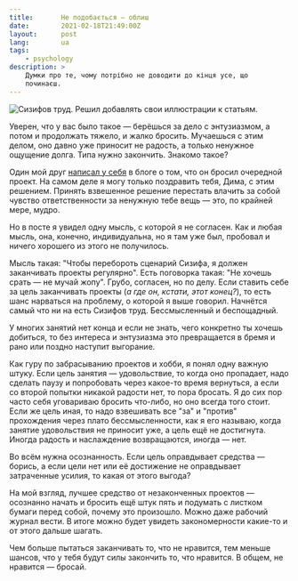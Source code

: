 ```yaml
---
title:       Не подобається — облиш
date:        2021-02-18T21:49:00Z
layout:      post
lang:        ua
tags:
    - psychology
description: >
    Думки про те, чому потрібно не доводити до кінця усе, що
    починаєш.
---
```


![](/img/posts/010/1.png "Сизифов труд. Решил добавлять свои иллюстрации к
статьям.")

Уверен, что у вас было такое — берёшься за дело с энтузиазмом, а потом и
продолжать тяжело, и жалко бросить. Мучаешься с этим делом, оно давно уже
приносит не радость, а только ненужное ощущение долга. Типа нужно закончить.
Знакомо такое?

Один мой друг [написал у
себя](https://dmytrokrasun.com/posts/inboxquery-is-a-new-abandoned-project/) в
блоге о том, что он бросил очередной проект. На самом деле я могу только
поздравить тебя, Дима, с этим решением. Принять взвешенное решение перестать
влачить за собой чувство ответственности за ненужную тебе вещь — это, по
крайней мере, мудро.

Но в посте я увидел одну мысль, с которой я не согласен. Как и любая мысль,
она, конечно, индивидуальна, но я там уже был, пробовал и ничего хорошего из
этого не получилось.

Мысль такая: "Чтобы перебороть сценарий Сизифа, я должен заканчивать проекты
регулярно". Есть поговорка такая: "Не хочешь срать — не мучай жопу". Грубо,
согласен, но по делу. Если ставить себе за цель заканчивать проекты (*а где он,
кстати, этот конец?*), то есть шанс нарваться на проблему, о которой я выше
говорил. Начнётся самый что ни на есть Сизифов труд. Бессмысленный и
беспощадный.

У многих занятий нет конца и если не знать, чего конкретно ты хочешь добиться,
то без интереса и энтузиазма это превращается в бремя и рано или поздно
наступит выгорание.

Как гуру по забрасыванию проектов и хобби, я понял одну важную штуку. Если цель
занятия — удовольствие, то когда оно пропадает, надо сделать паузу и
попробовать через какое-то время вернуться, а если со второй попытки никакой
радости нет, то пора бросать. Я до сих пор часто себя уговариваю бросить
что-либо, но оно всегда того стоит. Если же цель иная, то надо взвешивать все
"за" и "против" прохождения через плато бессмысленности, как я его называю,
когда занятие удовольствия не приносит уже, а цель ещё не достигнута. Иногда
радость и наслаждение возвращаются, иногда — нет.

Во всём нужна осознанность. Если цель оправдывает средства — борись, а если
цели нет или её достижение не оправдывает затраченные усилия, то какая от этого
выгода?

На мой взгляд, лучшее средство от незаконченных проектов — осознанно начать и
бросить ещё штук пять и подумать с листком бумаги перед собой, почему это
произошло. Можно даже рабочий журнал вести. В итоге можно будет увидеть
закономерности какие-то и от этого дальше шагать.

Чем больше пытаться заканчивать то, что не нравится, тем меньше шансов, что у
тебя будут силы закончить то, что нравится. В общем, не нравится — бросай.
